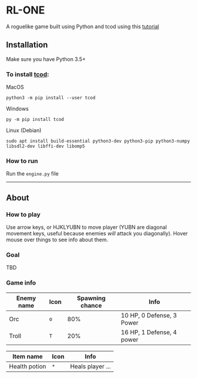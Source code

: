 # RL-ONE

A roguelike game built using Python and tcod using this [tutorial](http://rogueliketutorials.com/tutorials/tcod/)

## Installation

Make sure you have Python 3.5+

### To install [tcod](https://python-tcod.readthedocs.io/en/latest/installation.html):

MacOS
```
python3 -m pip install --user tcod
```

Windows
```
py -m pip install tcod
```

Linux (Debian)
```
sudo apt install build-essential python3-dev python3-pip python3-numpy libsdl2-dev libffi-dev libomp5
```

### How to run

Run the `engine.py` file

---

## About

### How to play

Use arrow keys, or HJKLYUBN to move player (YUBN are diagonal movement keys, useful because enemies *will* attack you diagonally). Hover mouse over things to see info about them.

### Goal

TBD

### Game info

| Enemy name | Icon | Spawning chance | Info                      |
| ---------- | ---- | --------------- | ------------------------- |
| Orc        | `o`  | 80%             | 10 HP, 0 Defense, 3 Power |
| Troll      | `T`  | 20%             | 16 HP, 1 Defense, 4 power |


| Item name     | Icon | Info             |
| ------------- | ---- | ---------------- |
| Health potion | `*`  | Heals player ... |